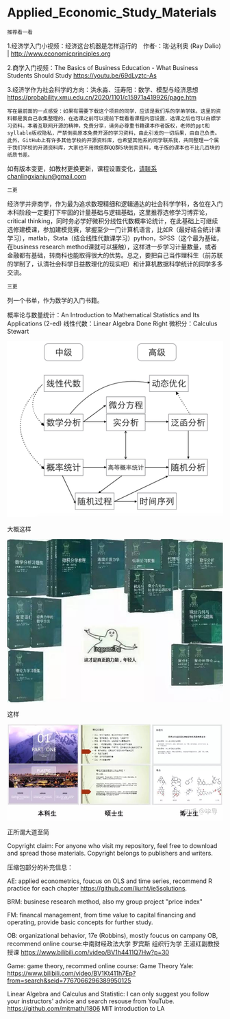 # Applied_Economic_Study_Materials
    推荐看一看

1.经济学入门小视频：经济这台机器是怎样运行的　作者·：瑞·达利奥 (Ray Dalio)
| http://www.economicprinciples.org 


2.商学入门视频：The Basics of Business Education - What Business Students Should Study
https://youtu.be/69dLyztc-As


3.经济学作为社会科学的方向：洪永淼、汪寿阳：​数学、模型与经济思想
https://probability.xmu.edu.cn/2020/1101/c15971a419926/page.htm


    写在最前面的一点感受：如果有需要下载这个项目的同学，应该是我们系的学弟学妹。这里的资料都是我自己收集整理的，在选课之前可以提前下载看看课程内容设置，选课之后也可以白嫖学习资料。本着互联网开源的精神，免费分享，请务必尊重书籍课本作者版权，老师的ppt和syllable版权隐私，严禁倒卖原本免费开源的学习资料，由此引发的一切后果，由自己负责。此外，GitHub上有许多其他学校的开源资料库，也希望其他系的同学联系我，共同整理一个属于我们学校的开源资料库，大家也不用微信群QQ群5块倒卖资料，电子版的课本也不比几百块的纸质书差。
如有版本变更，如教材更换更新，课程设置变化，请联系chanlingxianjun@gmail.com

    二更
经济学并非商学，作为最为追求数理精细和逻辑通达的社会科学学科，各位在入门本科阶段一定要打下牢固的计量基础与逻辑基础，这里推荐选修学习博弈论，critical thinking，同时务必学好微积分线性代数概率论统计，在此基础上可继续选修建模课，参加建模竞赛，掌握至少一门计算机语言，比如R（最好结合统计课学习），matlab，Stata（结合线性代数课学习）python，SPSS（这个最为基础，在business research method课就可以接触），这样进一步学习计量数量，或者金融都有基础，转商科也能取得很大的优势。总之，要把自己当作理科生（前苏联的学制了，认清社会科学日益数理化的现实吧）和计算机数据科学统计的同学多多交流。

    三更
列一个书单，作为数学的入门书籍。

概率论与数量统计：An Introduction to Mathematical Statistics and Its Applications (2-ed)
线性代数：Linear Algebra Done Right
微积分：Calculus Stewart 

![image](https://github.com/ChanlingXianjun/Awesome_UIC_DBM_Applied_Economic_Study_Materials/blob/main/IMG/mathmap.jpg)

大概这样

![image](https://github.com/ChanlingXianjun/Awesome_UIC_DBM_Applied_Economic_Study_Materials/blob/main/IMG/mathpower.jpg)

这样

![image](https://github.com/ChanlingXianjun/Awesome_UIC_DBM_Applied_Economic_Study_Materials/blob/main/IMG/ppt.jpg)

正所谓大道至简

Copyright claim: For anyone who visit my repository, feel free to download and spread those materials. Copyright belongs to publishers and writers. 

压缩包部分的补充信息：

AE: applied econometrics, foucus on OLS and time series, recommend R practice for each chapter https://github.com/liurht/ie5solutions.

BRM: businese research method, also my group project "price index"

FM: financal management, from time value to capital financing and operating, provide basic concepts for further study.

OB: organizational behavior, 17e (Robbins), mostly foucus on campany OB, 
recommend online course:中南财经政法大学 罗宾斯 组织行为学 王淑红副教授授课 https://www.bilibili.com/video/BV1h4411Q7Hw?p=30 

Game: game theory, recommed online course: Game Theory Yale: https://www.bilibili.com/video/BV1Kt411h7Ep?from=search&seid=7767066296389950125

Linear Algebra and Calculus and Statistic: I can only suggest you follow your instructors' advice and search resouse from YouTube.
https://github.com/mitmath/1806 MIT introduction to LA


